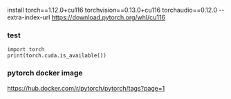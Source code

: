 install torch==1.12.0+cu116 torchvision==0.13.0+cu116 torchaudio==0.12.0 --extra-index-url https://download.pytorch.org/whl/cu116
### test
``` 
import torch
print(torch.cuda.is_available())
```


### pytorch docker image
https://hub.docker.com/r/pytorch/pytorch/tags?page=1